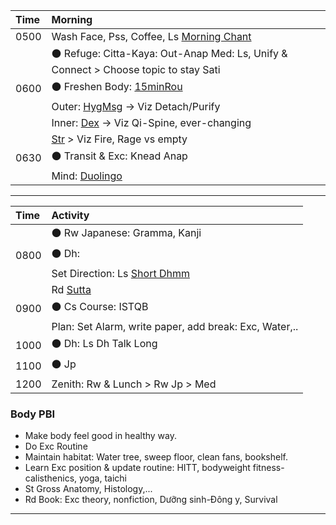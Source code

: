 | Time | Morning                                                                 |
| :--- | :---------------------------------------------------------------------- |
| 0500 | Wash Face, Pss, Coffee, Ls [Morning Chant](https://www.dhammatalks.org/chant_index.html)  |
|      | :black_circle: Refuge: Citta-Kaya: Out-Anap Med: Ls, Unify & Connect > Choose topic to stay Sati |
| 0600 | :black_circle: Freshen Body:  [15minRou](https://github.com/ThanhNguyen24590/Process/blob/main/Body/15minRou.md) |
|      | Outer: [HygMsg](https://github.com/ThanhNguyen24590/Process/blob/main/Body/HygMsg.md) -> Viz Detach/Purify  |
|      | Inner: [Dex](https://github.com/ThanhNguyen24590/Process/blob/main/Body/Dex.md)  -> Viz Qi-Spine, ever-changing |
|      | [Str](https://github.com/ThanhNguyen24590/Process/blob/main/Body/Str.md) > Viz Fire, Rage vs empty |
| 0630 | :black_circle: Transit & Exc: Knead Anap                                             |
|      | Mind: [Duolingo](https://www.duolingo.com/lesson)                         |           

---
| Time | Activity                                                |
| :--- | :------------------------------------------------------ |
|      | :black_circle: Rw Japanese: Gramma, Kanji                              |
| 0800 | :black_circle: Dh:                          |
|      | Set Direction: Ls [Short Dhmm](https://www.dhammatalks.org/audio/morning/) |
|      | Rd [Sutta](https://www.dhammatalks.org/random_sutta.php) |
| 0900 | :black_circle: Cs Course: ISTQB                                        |
|      | Plan: Set Alarm, write paper, add break: Exc, Water,..  |
| 1000 | :black_circle: Dh: Ls Dh Talk Long                                     |
| 1100 | :black_circle: Jp                                                      |
| 1200 | Zenith: Rw & Lunch > Rw Jp > Med                        |

### Body PBI
- Make body feel good in healthy way.
- Do Exc Routine
- Maintain habitat: Water tree, sweep floor, clean fans, bookshelf.
- Learn Exc position & update routine: HITT, bodyweight fitness-calisthenics, yoga, taichi 
- St Gross Anatomy, Histology,...
- Rd Book: Exc theory, nonfiction, Dưỡng sinh-Đông y, Survival
---




